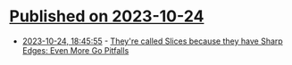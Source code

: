 # [Published on 2023-10-24](index.md)

* [2023-10-24, 18:45:55](https://lobste.rs/s/f3b6su/they_re_called_slices_because_they_have) - [They're called Slices because they have Sharp Edges: Even More Go Pitfalls](https://www.dolthub.com/blog/2023-10-20-golang-pitfalls-3/)
